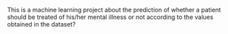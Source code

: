 <p> This is a machine learning project about the prediction of whether a patient should be treated of his/her mental illness or not according to the values obtained in the dataset? 
 </p>